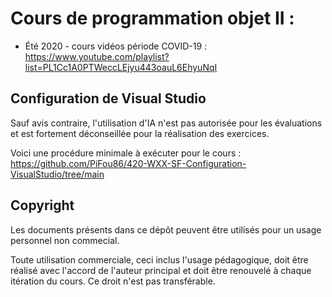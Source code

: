 # Cours de programmation objet II :

 - Été 2020 - cours vidéos période COVID-19 : https://www.youtube.com/playlist?list=PL1Cc1A0PTWeccLEjyu443oauL6EhyuNqI

## Configuration de Visual Studio

Sauf avis contraire, l'utilisation d'IA n'est pas autorisée pour les évaluations et est fortement déconseillée pour la réalisation des exercices.

Voici une procédure minimale à exécuter pour le cours : https://github.com/PiFou86/420-WXX-SF-Configuration-VisualStudio/tree/main

## Copyright

Les documents présents dans ce dépôt peuvent être utilisés pour un usage personnel non commecial.

Toute utilisation commerciale, ceci inclus l'usage pédagogique, doit être réalisé avec l'accord de l'auteur principal et doit être renouvelé à chaque itération du cours. Ce droit n'est pas transférable.


